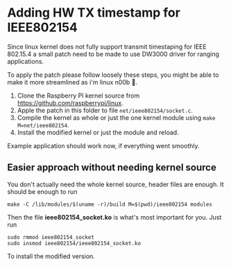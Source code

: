 # Adding HW TX timestamp for IEEE802154

Since linux kernel does not fully support transmit timestaping for IEEE 802.15.4 a small patch need to be made to use DW3000 driver for ranging applications.

To apply the patch please follow loosely these steps, you might be able to make it more streamlined as i'm linux n00b 🤯.

1. Clone the Raspberry PI kernel source from https://github.com/raspberrypi/linux.
2. Apple the patch in this folder to file `net/ieee802154/socket.c`.
3. Compile the kernel as whole or just the one kernel module using  `make M=net/ieee802154`.
4. Install the modified kernel or just the module and reload.

Example application should work now, if everything went smoothly.

## Easier approach without needing kernel source

You don't actually need the whole kernel source, header files are enough. It should be enough to run 
```
make -C /lib/modules/$(uname -r)/build M=$(pwd)/ieee802154 modules
```
Then the file **ieee802154_socket.ko** is what's most important for you. Just run 

```
sudo rmmod ieee802154_socket 
sudo insmod ieee802154/ieee802154_socket.ko
```

To install the modified version.